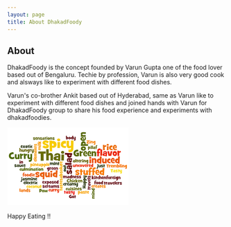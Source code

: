 ```yaml
---
layout: page
title: About DhakadFoody
---
```

## About
DhakadFoody is the concept founded by Varun Gupta one of the food lover based out of Bengaluru. Techie by profession, Varun is also very good cook and alsways like to experiment with different food dishes. 

Varun's co-brother Ankit based out of Hyderabad, same as Varun like to experiment with different food dishes and joined hands with Varun for DhakadFoody group to share his food experience and experiments with dhakadfoodies.



![DhakadFoody](img/Dhakadmain.png "DhakadFoody")

Happy Eating !!
